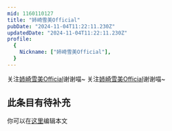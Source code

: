```yaml
---
mid: 1160110127
title: "姉崎雪美Official"
pubDate: "2024-11-04T11:22:11.230Z"
updatedDate: "2024-11-04T11:22:11.230Z"
profile:
  {
    Nickname: ["姉崎雪美Official"],
  }
---
```


关注[姉崎雪美Official](https://space.bilibili.com/1160110127)谢谢喵~ 关注[姉崎雪美Official](https://space.bilibili.com/1160110127)谢谢喵~

## 此条目有待补充
你可以在[这里](https://github.com/Yuhanawa/VTuber.ICU/edit/master/src/content/v/姉崎雪美Official/index.md)编辑本文
